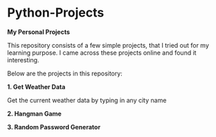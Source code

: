 # Python-Projects
**My Personal Projects**

This repository consists of a few simple projects, that I tried out for my learning purpose. I came across these projects online and found it interesting. 

Below are the projects in this repository:

**1. Get Weather Data**

  Get the current weather data by typing in any city name

**2. Hangman Game**

**3. Random Password Generator**
